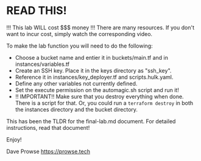 # READ THIS!
!!! This lab WILL cost $$$ money !!! 
There are many resources. If you don't want to incur cost, simply watch the corresponding video.

To make the lab function you will need to do the following:
- Choose a bucket name and entier it in buckets/main.tf and in instances/variables.tf
- Create an SSH key. Place it in the keys directory as "ssh_key".
- Reference it in instances/key_deployer.tf and scripts.hulk.yaml.
- Define any other variables not currently defined.
- Set the execute permission on the automagic.sh script and run it!
- !! IMPORTANT!! Make sure that you destroy everything when done. There is a script for that. Or, you could run a `terraform destroy` in both the instances directory and the bucket directory.

This has been the TLDR for the final-lab.md document. For detailed instructions, read that document!

Enjoy!

Dave Prowse
https://prowse.tech